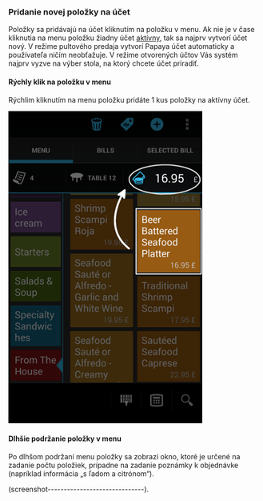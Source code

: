### Pridanie novej položky na účet

Položky sa pridávajú na účet kliknutím na položku v menu. Ak nie je v čase kliknutia na menu položku žiadny účet [aktívny](http://docs.papayapos.sk/sk/sprava_uctov/praca_s_uctom.html#aktvny-et), tak sa najprv vytvorí účet nový. V režime pultového predaja vytvorí Papaya účet automaticky a používateľa ničím neobťažuje. V režime otvorených účtov Vás systém najprv vyzve na výber stola, na ktorý chcete účet priradiť.

#### Rýchly klik na položku v menu

Rýchlim kliknutím na menu položku pridáte 1 kus položky na aktívny účet.

![](/assets/Nova_polozka_na_ucet.png)

#### Dlhšie podržanie položky v menu

Po dlhšom podržaní menu položky sa zobrazí okno, ktoré je určené na zadanie počtu položiek, prípadne na zadanie poznámky k objednávke \(napríklad informácia „s ľadom a citrónom“\).

\(screenshot------------------------------\).

